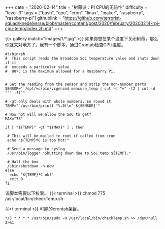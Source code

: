 +++
date = "2020-02-14"
title = "树莓派：PI CPU的无热性"
difficulty = "level-3"
tags = ["bash", "cpu", "cron", "linux", "maker", "raspberry", "raspberry-pi"]
githublink = "https://github.com/terrorist-squad/knedelverse/blob/master/content/post/2020/february/20200214-rpi-cpu-temp/index.zh.md"
+++

{{< gallery match="images/1/*.jpg" >}}
如果你想在某个温度下关闭树莓，那么你就来对地方了。我有一个脚本，通过Crontab检查CPU温度。
```
#!/bin/sh
#  This script reads the Broadcom SoC temperature value and shuts down if it
#  exceeds a particular value.
#  80ºC is the maximum allowed for a Raspberry Pi.


# Get the reading from the sensor and strip the non-number parts
SENSOR="`/opt/vc/bin/vcgencmd measure_temp | cut -d "=" -f2 | cut -d "'" -f1`"

# -gt only deals with whole numbers, so round it.
TEMP="`/usr/bin/printf "%.0f\n" ${SENSOR}`"

# How hot will we allow the SoC to get?
MAX="78"

if [ "${TEMP}" -gt "${MAX}" ] ; then

 # This will be mailed to root if called from cron
 echo "${TEMP}ºC is too hot!"

 # Send a message to syslog
 /usr/bin/logger "Shutting down due to SoC temp ${TEMP}."

 # Halt the box
 /sbin/shutdown -h now
else
  echo "${TEMP}ºC ok!"
  exit 0
fi

```
该脚本需要以下权限。
{{< terminal >}}
chmod 775 /usr/local/bin/checkTemp.sh

{{</ terminal >}}
可能的crontab条目。
```
*/5 * * * * /usr/bin/sudo -H /usr/local/bin/checkTemp.sh >> /dev/null 2>&1

```
